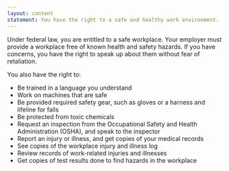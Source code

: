 ```yaml
---
layout: content
statement: You have the right to a safe and healthy work environment.
---
```

Under federal law, you are entitled to a safe workplace. Your employer must provide a workplace free of known health and safety hazards. If you have concerns, you have the right to speak up about them without fear of retaliation.

You also have the right to:

- Be trained in a language you understand
- Work on machines that are safe
- Be provided required safety gear, such as gloves or a harness and lifeline for falls
- Be protected from toxic chemicals
- Request an inspection from the Occupational Safety and Health Administration (OSHA), and speak to the inspector
- Report an injury or illness, and get copies of your medical records
- See copies of the workplace injury and illness log
- Review records of work-related injuries and illnesses
- Get copies of test results done to find hazards in the workplace
